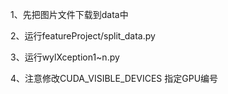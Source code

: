 1、先把图片文件下载到data中

2、运行featureProject/split_data.py


3、运行wylXception1~n.py

4、注意修改CUDA_VISIBLE_DEVICES 指定GPU编号
